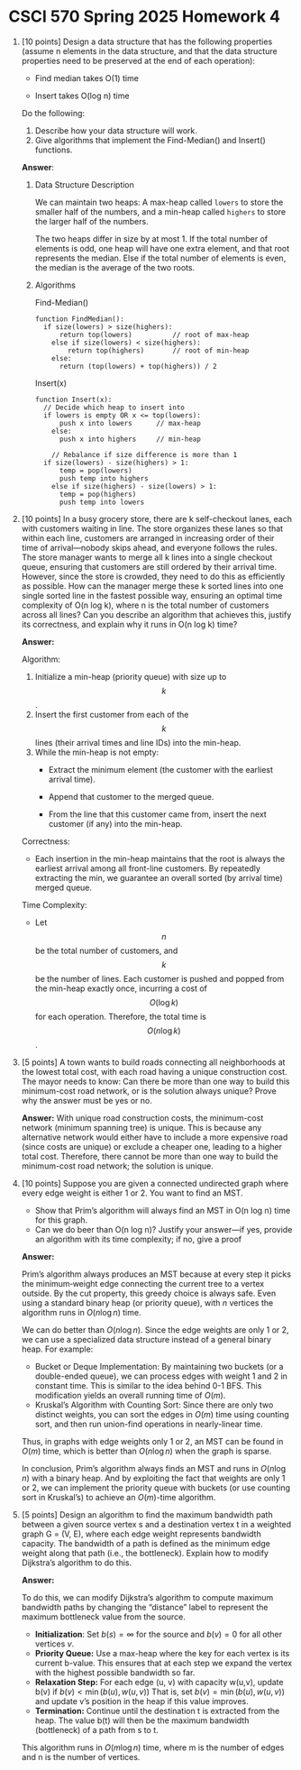 # CSCI 570 Spring 2025 Homework 4

1. [10 points] Design a data structure that has the following properties (assume n elements in the data structure, and that the data structure properties need to be preserved at the end of each operation):

   - Find median takes O(1) time

   - Insert takes O(log n) time

   Do the following: 

   1. Describe how your data structure will work. 
   2. Give algorithms that implement the Find-Median() and Insert() functions.

   **Answer**:

   1. Data Structure Description

      We can maintain two heaps: A max-heap called `lowers` to store the smaller half of the numbers, and a min-heap called `highers` to store the larger half of the numbers. 

      The two heaps differ in size by at most 1. If the total number of elements is odd, one heap will have one extra element, and that root represents the median. Else if the total number of elements is even, the median is the average of the two roots.

   2. Algorithms

      Find-Median()

      ```pseudocode
      function FindMedian(): 
      	if size(lowers) > size(highers): 
      		return top(lowers) 			// root of max-heap 
          else if size(lowers) < size(highers): 
              return top(highers) 		// root of min-heap 
          else: 
          	return (top(lowers) + top(highers)) / 2
      ```

      Insert(x)

      ```pseudocode
      function Insert(x): 
      	// Decide which heap to insert into 
      	if lowers is empty OR x <= top(lowers): 
      		push x into lowers 		// max-heap 
          else: 
          	push x into highers 	// min-heap
          
          // Rebalance if size difference is more than 1
      	if size(lowers) - size(highers) > 1:
      		temp = pop(lowers)
      		push temp into highers
          else if size(highers) - size(lowers) > 1:
          	temp = pop(highers)
          	push temp into lowers
      ```

      

2. [10 points] In a busy grocery store, there are k self-checkout lanes, each with customers waiting in line. The store organizes these lanes so that within each line, customers are arranged in increasing order of their time of arrival—nobody skips ahead, and everyone follows the rules. The store manager wants to merge all k lines into a single checkout queue, ensuring that customers are still ordered by their arrival time. However, since the store is crowded, they need to do this as efficiently as possible. How can the manager merge these k sorted lines into one single sorted line in the fastest possible way, ensuring an optimal time complexity of O(n log k), where n is the total number of customers across all lines? Can you describe an algorithm that achieves this, justify its correctness, and explain why it runs in O(n log k) time?

   **Answer:**

   Algorithm:

   1. Initialize a min-heap (priority queue) with size up to $$k$$.
   2. Insert the first customer from each of the $$k$$ lines (their arrival times and line IDs) into the min-heap.
   3. While the min-heap is not empty:
      - Extract the minimum element (the customer with the earliest arrival time).
      
      - Append that customer to the merged queue.
      - From the line that this customer came from, insert the next customer (if any) into the min-heap.
   
   Correctness:
   - Each insertion in the min-heap maintains that the root is always the earliest arrival among all front-line customers. By repeatedly extracting the min, we guarantee an overall sorted (by arrival time) merged queue.
   
   Time Complexity:
   - Let $$n$$ be the total number of customers, and $$k$$ be the number of lines. Each customer is pushed and popped from the min-heap exactly once, incurring a cost of $$O(\log k)$$ for each operation. Therefore, the total time is $$O(n \log k)$$.



3. [5 points] A town wants to build roads connecting all neighborhoods at the lowest total cost, with each road having a unique construction cost. The mayor needs to know: Can there be more than one way to build this minimum-cost road network, or is the solution always unique? Prove why the answer must be yes or no.

   **Answer:** With unique road construction costs, the minimum-cost network (minimum spanning tree) is unique. This is because any alternative network would either have to include a more expensive road (since costs are unique) or exclude a cheaper one, leading to a higher total cost. Therefore, there cannot be more than one way to build the minimum-cost road network; the solution is unique.



4. [10 points] Suppose you are given a connected undirected graph where every edge weight is either 1 or 2. You want to find an MST. 

   - Show that Prim’s algorithm will always find an MST in O(n log n) time for this graph.
   - Can we do beer than O(n log n)? Justify your answer—if yes, provide an algorithm with its time complexity; if no, give a proof

   **Answer:**

   Prim’s algorithm always produces an MST because at every step it picks the minimum‐weight edge connecting the current tree to a vertex outside. By the cut property, this greedy choice is always safe. Even using a standard binary heap (or priority queue), with $n$ vertices the algorithm runs in $O(n \log n)$ time.

   We can do better than $O(n\log n)$. Since the edge weights are only 1 or 2, we can use a specialized data structure instead of a general binary heap. For example:

   - Bucket or Deque Implementation:
     By maintaining two buckets (or a double-ended queue), we can process edges with weight 1 and 2 in constant time. This is similar to the idea behind 0-1 BFS. This modification yields an overall running time of $O(m)$.
   - Kruskal’s Algorithm with Counting Sort:
     Since there are only two distinct weights, you can sort the edges in $O(m)$ time using counting sort, and then run union-find operations in nearly-linear time.

   Thus, in graphs with edge weights only 1 or 2, an MST can be found in $O(m)$ time, which is better than $O(n \log n)$ when the graph is sparse.

   In conclusion, Prim’s algorithm always finds an MST and runs in $O(n \log n)$ with a binary heap. And by exploiting the fact that weights are only $1$ or $2$, we can implement the priority queue with buckets (or use counting sort in Kruskal’s) to achieve an $O(m)$-time algorithm.

   

5. [5 points] Design an algorithm to find the maximum bandwidth path between a given source vertex s and a destination vertex t in a weighted graph G = (V, E), where each edge weight represents bandwidth capacity. The bandwidth of a path is defined as the minimum edge weight along that path (i.e., the bottleneck). Explain how to modify Dijkstra’s algorithm to do this.

   **Answer:**

   To do this, we can modify Dijkstra’s algorithm to compute maximum bandwidth paths by changing the “distance” label to represent the maximum bottleneck value from the source.

   - **Initialization**:
     Set $b(s) = \infty$ for the source and $b(v) = 0$ for all other vertices $v$.
   - **Priority Queue:**
     Use a max-heap where the key for each vertex is its current b-value. This ensures that at each step we expand the vertex with the highest possible bandwidth so far.
   - **Relaxation Step:**
     For each edge (u, v) with capacity w(u,v), update b(v) if
     $b(v) < \min(b(u), w(u,v))$
     That is, set
     $b(v) = \min(b(u), w(u,v))$
     and update v’s position in the heap if this value improves.
   - **Termination:**
     Continue until the destination t is extracted from the heap. The value b(t) will then be the maximum bandwidth (bottleneck) of a path from s to t.

   This algorithm runs in $O(m \log n)$ time, where m is the number of edges and n is the number of vertices.

